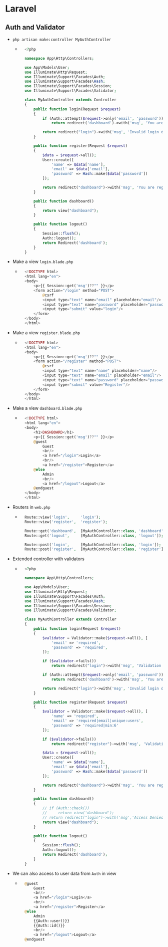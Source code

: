 # Laravel
## Auth and Validator
- `php artisan make:controller MyAuthController`
    - ~~~php
        <?php

        namespace App\Http\Controllers;

        use App\Models\User;
        use Illuminate\Http\Request;
        use Illuminate\Support\Facades\Auth;
        use Illuminate\Support\Facades\Hash;
        use Illuminate\Support\Facades\Session;
        use Illuminate\Support\Facades\Validator;

        class MyAuthController extends Controller
        {
            public function login(Request $request)
            {
                if (Auth::attempt($request->only('email', 'password')))
                    return redirect('dashboard')->with('msg', 'You are logged in');

                return redirect("login")->with('msg', 'Invalid login data');
            }

            public function register(Request $request)
            {
                $data = $request->all();
                User::create([
                    'name' => $data['name'],
                    'email' => $data['email'],
                    'password' => Hash::make($data['password'])
                ]);

                return redirect("dashboard")->with('msg', 'You are registered');
            }

            public function dashboard()
            {
                return view("dashboard");
            }

            public function logout()
            {
                Session::flush();
                Auth::logout();
                return Redirect('dashboard');
            }
        }
      ~~~
- Make a view `login.blade.php`
    - ~~~php
        <!DOCTYPE html>
        <html lang="en">
        <body>
            <p>{{ Session::get('msg')??"" }}</p>
            <form action="/login" method="POST">
                @csrf
                <input type="text" name="email" placeholder="email"/>
                <input type="text" name="password" placeholder="password"/>
                <input type="submit" value="login"/>
            </form>
        </body>
        </html>
      ~~~
- Make a view `register.blade.php`
    - ~~~php
        <!DOCTYPE html>
        <html lang="en">
        <body>
            <p>{{ Session::get('msg')??"" }}</p>
            <form action="/register" method="POST">
                @csrf
                <input type="text" name="name" placeholder="name"/>
                <input type="text" name="email" placeholder="email"/>
                <input type="text" name="password" placeholder="password"/>
                <input type="submit" value="Register"/>
            </form>
        </body>
        </html>
      ~~~
- Make a view `dashboard.blade.php`
    - ~~~php
        <!DOCTYPE html>
        <html lang="en">
        <body>
            <h1>DASHBOARD</h1>
            <p>{{ Session::get('msg')??"" }}</p>
            @guest
                Guest
                <br/>
                <a href="/login">Login</a>
                <br/>
                <a href="/register">Register</a>
            @else
                Admin
                <br/>
                <a href="/logout">Logout</a>
            @endguest
        </body>
        </html>
      ~~~
- Routers in `web.php`
    - ~~~php
        Route::view('login',     'login');
        Route::view('register',  'register');

        Route::get('dashboard',  [MyAuthController::class, 'dashboard']);
        Route::get('logout',     [MyAuthController::class, 'logout']);

        Route::post('login',     [MyAuthController::class, 'login']);
        Route::post('register',  [MyAuthController::class, 'register']);
      ~~~
- Extended controller with validators
    - ~~~php
        <?php

        namespace App\Http\Controllers;

        use App\Models\User;
        use Illuminate\Http\Request;
        use Illuminate\Support\Facades\Auth;
        use Illuminate\Support\Facades\Hash;
        use Illuminate\Support\Facades\Session;
        use Illuminate\Support\Facades\Validator;

        class MyAuthController extends Controller
        {
            public function login(Request $request)
            {
                $validator = Validator::make($request->all(), [
                    'email' => 'required',
                    'password' => 'required',
                ]);

                if ($validator->fails())
                    return redirect("login")->with('msg', 'Validation Error');

                if (Auth::attempt($request->only('email', 'password')))
                    return redirect('dashboard')->with('msg', 'You are logged in');

                return redirect("login")->with('msg', 'Invalid login data');
            }

            public function register(Request $request)
            {
                $validator = Validator::make($request->all(), [
                    'name' => 'required',
                    'email' => 'required|email|unique:users',
                    'password' => 'required|min:6'
                ]);

                if ($validator->fails())
                    return redirect("register")->with('msg', 'Validation Error');

                $data = $request->all();
                User::create([
                    'name' => $data['name'],
                    'email' => $data['email'],
                    'password' => Hash::make($data['password'])
                ]);

                return redirect("dashboard")->with('msg', 'You are registered');
            }

            public function dashboard()
            {
                // if (Auth::check())
                //     return view('dashboard');
                // return redirect("login")->with('msg','Access Denied');
                return view("dashboard");
            }

            public function logout()
            {
                Session::flush();
                Auth::logout();
                return Redirect('dashboard');
            }
        }
      ~~~
- We can also access to user data from `Auth` in view
    - ~~~php
        @guest
            Guest
            <br/>
            <a href="/login">Login</a>
            <br/>
            <a href="/register">Register</a>
        @else
            Admin
            {{Auth::user()}}
            {{Auth::id()}}
            <br/>
            <a href="/logout">Logout</a>
        @endguest
      ~~~